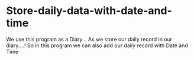 # Store-daily-data-with-date-and-time

We use this program as a Diary...
As we store our daily record in our diary....!
So in this program we can also add our daily record with Date and Time
